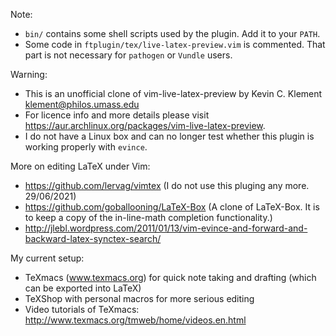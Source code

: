 Note: 
- `bin/` contains some shell scripts used by the plugin. Add it to your `PATH`.
- Some code in `ftplugin/tex/live-latex-preview.vim` is commented. That part is not necessary for `pathogen` or `Vundle` users.

Warning:
- This is an unofficial clone of vim-live-latex-preview by Kevin C. Klement <klement@philos.umass.edu>
- For licence info and more details please visit https://aur.archlinux.org/packages/vim-live-latex-preview.
- I do not have a Linux box and can no longer test whether this plugin is working properly with ``evince``.

More on editing LaTeX under Vim:
- https://github.com/lervag/vimtex (I do not use this pluging any more. 29/06/2021)
- https://github.com/goballooning/LaTeX-Box (A clone of LaTeX-Box. It is to keep a copy of the in-line-math completion functionality.)
- http://jlebl.wordpress.com/2011/01/13/vim-evince-and-forward-and-backward-latex-synctex-search/

My current setup:
- TeXmacs (www.texmacs.org) for quick note taking and drafting (which can be exported into LaTeX)
- TeXShop with personal macros for more serious editing
- Video tutorials of TeXmacs: http://www.texmacs.org/tmweb/home/videos.en.html
